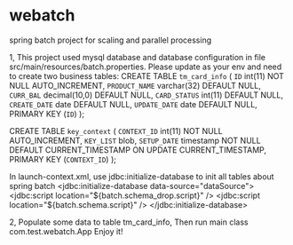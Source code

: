 # webatch
spring batch project for scaling and parallel processing


1, This project used mysql database and database configuration in file src/main/resources/batch.properties. 
  Please update as your env and need to create two business tables:
  CREATE TABLE `tm_card_info` (
  `ID` int(11) NOT NULL AUTO_INCREMENT,
  `PRODUCT_NAME` varchar(32) DEFAULT NULL,
  `CURR_BAL` decimal(10,0) DEFAULT NULL,
  `CARD_STATUS` int(11) DEFAULT NULL,
  `CREATE_DATE` date DEFAULT NULL,
  `UPDATE_DATE` date DEFAULT NULL,
  PRIMARY KEY (`ID`)
);

CREATE TABLE `key_context` (
  `CONTEXT_ID` int(11) NOT NULL AUTO_INCREMENT,
  `KEY_LIST` blob,
  `SETUP_DATE` timestamp NOT NULL DEFAULT CURRENT_TIMESTAMP ON UPDATE CURRENT_TIMESTAMP,
  PRIMARY KEY (`CONTEXT_ID`)
);


   In launch-context.xml, use jdbc:initialize-database to init all tables about spring batch 
<jdbc:initialize-database data-source="dataSource">
   <jdbc:script location="${batch.schema_drop.script}" /> <jdbc:script location="${batch.schema.script}" />
</jdbc:initialize-database> 

2, Populate some data to table tm_card_info, Then run main class com.test.webatch.App
   Enjoy it!
